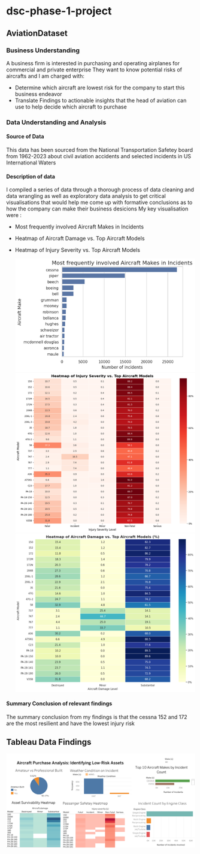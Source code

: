 # dsc-phase-1-project
## AviationDataset
### Business Understanding
A business firm is interested in purchasing and operating airplanes for commercial and private enterprise
They want to know potential risks of aircrafts and I am charged with:

*  Determine which aircraft are lowest risk for the company to start this business endeavor
* Translate Findings to actionable insights that the head of aviation can use to help decide which aircraft to purchase

 ### Data Understanding and Analysis
 #### Source of Data
This data has been sourced from the National Transportation Safetey board from 1962-2023 about civil aviation accidents and selected incidents in US International Waters

#### Description of data 
I compiled a series of data through a thorough process of data cleaning and data wrangling as well as exploratory data analysis to get critical visualisations that would help me come up with formative conclusions as to how the company can make their business desicions
My key visualisation were :
* Most frequently involved Aircraft Makes in Incidents
* Heatmap of Aircraft Damage vs. Top Aircraft Models
* Heatmap of Injury Severity vs. Top Aircraft Models

  ![Chart 2 from Download](download%20(2).png)
  ![Chart 4 from Download](download%20(4).png)
  ![Chart 7 from Download](download%20(7).png)

#### Summary Conclusion of relevant findings
The summary conclusion from my findings is that the cessna 152 and 172 are the most resilient and have the lowest injury risk

## Tableau Data Findings
![Dashboard 1](Dashboard%201.png)

  
